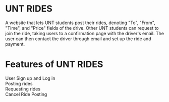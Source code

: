 # UNT RIDES

A website that lets UNT students post their rides, denoting "To", "From", "Time", and "Price" fields of the drive. Other UNT students can request to join the ride, taking users to a confirmation page with the driver's email. The user can then contact the driver through email and set up the ride and payment.

# Features of UNT RIDES

User Sign up and Log in<br>
Posting rides<br>
Requesting rides<br>
Cancel Ride Posting<br>
